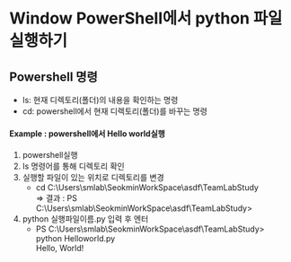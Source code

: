 # Window PowerShell에서 python 파일 실행하기

## Powershell 명령
- ls: 현재 디렉토리(폴더)의 내용을 확인하는 명령
- cd: powershell에서 현재 디렉토리(폴더)를 바꾸는 명령

#### Example : powershell에서 Hello world실행
1) powershell실행
2) ls 명령어를 통해 디렉토리 확인
3) 실행할 파일이 있는 위치로 디렉토리를 변경
    - cd C:\Users\smlab\SeokminWorkSpace\asdf\TeamLabStudy  
      => 결과 : PS C:\Users\smlab\SeokminWorkSpace\asdf\TeamLabStudy>
4) python 실행파일이름.py 입력 후 엔터
   - PS C:\Users\smlab\SeokminWorkSpace\asdf\TeamLabStudy> python Helloworld.py  
        Hello, World!